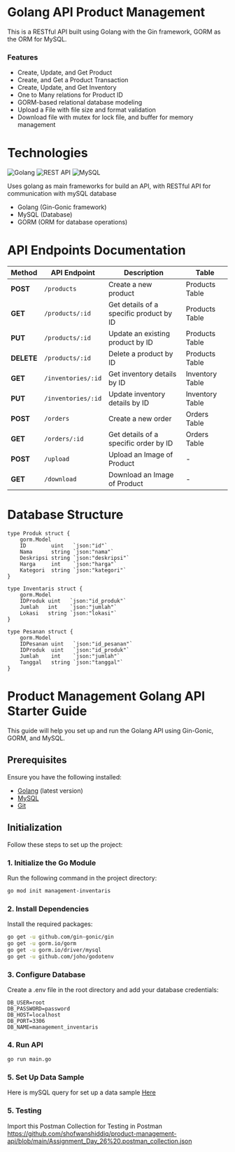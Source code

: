 # Golang API Product Management

This is a RESTful API built using Golang with the Gin framework, GORM as the ORM for MySQL.

### Features
* Create, Update, and Get Product
* Create, and Get a Product Transaction
* Create, Update, and Get Inventory
* One to Many relations for Product ID
* GORM-based relational database modeling
* Upload a File with file size and format validation
* Download file with mutex for lock file, and buffer for memory management

# Technologies
![Golang](https://img.shields.io/badge/golang-%2300ADD8.svg?style=for-the-badge&logo=go&logoColor=white)  ![REST API](https://img.shields.io/badge/restapi-%23000000.svg?style=for-the-badge&logo=swagger&logoColor=white)   ![MySQL](https://img.shields.io/badge/mysql-%234479A1.svg?style=for-the-badge&logo=mysql&logoColor=white)  

Uses golang as main frameworks for build an API, with RESTful API for communication with mySQL database

* Golang (Gin-Gonic framework) 
* MySQL (Database)
* GORM (ORM for database operations)

# API Endpoints Documentation

| Method     | API Endpoint               | Description                                      | Table             |
|------------|----------------------------|--------------------------------------------------|-------------------|
| **POST**   | `/products`                | Create a new product                             | Products Table     |
| **GET**    | `/products/:id`            | Get details of a specific product by ID          | Products Table     |
| **PUT**    | `/products/:id`            | Update an existing product by ID                 | Products Table     |
| **DELETE** | `/products/:id`            | Delete a product by ID                           | Products Table     |
| **GET**    | `/inventories/:id`         | Get inventory details by ID                      | Inventory Table    |
| **PUT**    | `/inventories/:id`         | Update inventory details by ID                   | Inventory Table    |
| **POST**   | `/orders`                  | Create a new order                               | Orders Table       |
| **GET**    | `/orders/:id`              | Get details of a specific order by ID            | Orders Table       |
| **POST**   | `/upload`                  | Upload an Image of Product                              | -       |
| **GET**    | `/download`              | Download an Image of Product            | -      |


# Database Structure
```golang
type Produk struct {
	gorm.Model
	ID        uint   `json:"id"`
	Nama      string `json:"nama"`
	Deskripsi string `json:"deskripsi"`
	Harga     int    `json:"harga"`
	Kategori  string `json:"kategori"`
}

type Inventaris struct {
	gorm.Model
	IDProduk uint   `json:"id_produk"`
	Jumlah   int    `json:"jumlah"`
	Lokasi   string `json:"lokasi"`
}

type Pesanan struct {
	gorm.Model
	IDPesanan uint   `json:"id_pesanan"`
	IDProduk  uint   `json:"id_produk"`
	Jumlah    int    `json:"jumlah"`
	Tanggal   string `json:"tanggal"`
}
```

# Product Management Golang API Starter Guide

This guide will help you set up and run the Golang API using Gin-Gonic, GORM, and MySQL.

## Prerequisites

Ensure you have the following installed:

- [Golang](https://go.dev/dl/) (latest version)
- [MySQL](https://dev.mysql.com/downloads/)
- [Git](https://git-scm.com/)

## Initialization

Follow these steps to set up the project:

### 1. Initialize the Go Module
Run the following command in the project directory:

```sh
go mod init management-inventaris
```

### 2. Install Dependencies
Install the required packages:

```sh
go get -u github.com/gin-gonic/gin
go get -u gorm.io/gorm
go get -u gorm.io/driver/mysql
go get -u github.com/joho/godotenv
```

### 3. Configure Database
Create a .env file in the root directory and add your database credentials:

```env
DB_USER=root
DB_PASSWORD=password
DB_HOST=localhost
DB_PORT=3306
DB_NAME=management_inventaris
```


### 4. Run API
```sh
go run main.go
```

### 5. Set Up Data Sample
Here is mySQL query for set up a data sample  [Here](https://github.com/shofwanshiddiq/product-management-api/blob/main/script_insert_database.sql)

### 5. Testing

Import this Postman Collection for Testing in Postman
https://github.com/shofwanshiddiq/product-management-api/blob/main/Assignment_Day_26%20.postman_collection.json


